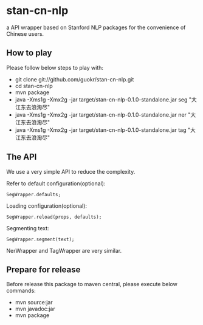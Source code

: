 stan-cn-nlp
===========

a API wrapper based on Stanford NLP packages for the convenience of Chinese users.

How to play
------------

Please follow below steps to play with:

* git clone git://github.com/guokr/stan-cn-nlp.git
* cd stan-cn-nlp
* mvn package
* java -Xms1g -Xmx2g -jar target/stan-cn-nlp-0.1.0-standalone.jar seg "大江东去浪淘尽"
* java -Xms1g -Xmx2g -jar target/stan-cn-nlp-0.1.0-standalone.jar ner "大江东去浪淘尽"
* java -Xms1g -Xmx2g -jar target/stan-cn-nlp-0.1.0-standalone.jar tag "大江东去浪淘尽"

The API
------------

We use a very simple API to reduce the complexity.

Refer to default configuration(optional):

    SegWrapper.defaults;

Loading configuration(optional):

    SegWrapper.reload(props, defaults);

Segmenting text:

    SegWrapper.segment(text);

NerWrapper and TagWrapper are very similar.

Prepare for release
--------------------

Before release this package to maven central, please execute below commands:

* mvn source:jar
* mvn javadoc:jar
* mvn package




